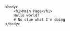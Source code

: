 <!DOCTYPE html>
<html>
	<head>
		<title>
			This is a title.
		</title>
	</head>

	<body>
		<h1>Main Page</h1>
		Hello world!
		# No clue what I'm doing
	</body>
</html>
